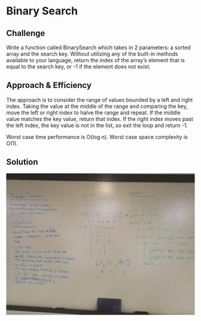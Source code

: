 # Binary Search

## Challenge
Write a function called BinarySearch which takes in 2 parameters: a sorted array and the search key. Without utilizing any of the built-in methods available to your language, return the index of the array’s element that is equal to the search key, or -1 if the element does not exist.

## Approach & Efficiency
The approach is to consider the range of values bounded by a left and right index. Taking the value at the middle of the range and comparing the key, move the left or right index to halve the range and repeat. If the middle value matches the key value, return that index. If the right index moves past the left index, the key value is not in the list, so exit the loop and return -1.

Worst case time performance is O(log n).
Worst case space complexity is O(1).

## Solution

![solution](https://github.com/scott-currie/data_structures_and_algorithms/raw/master/assets/array_binary_search.jpg)

